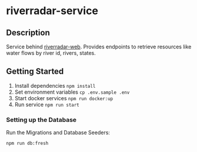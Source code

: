 # riverradar-service

## Description

Service behind [riverradar-web](https://github.com/brandlej/riverradar-web).
Provides endpoints to retrieve resources like water flows by river id, rivers, states.

## Getting Started

1. Install dependencies
   `npm install`
2. Set environment variables
   `cp .env.sample .env`
3. Start docker services
   `npm run docker:up`
4. Run service
   `npm run start`

### Setting up the Database

Run the Migrations and Database Seeders:

```bash
npm run db:fresh
```
